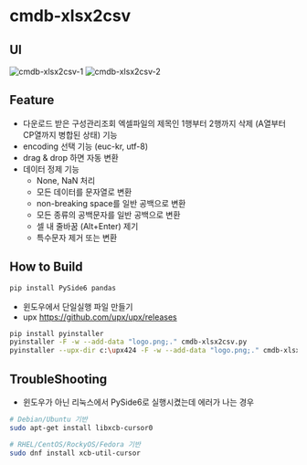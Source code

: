 # cmdb-xlsx2csv

## UI

![cmdb-xlsx2csv-1](https://github.com/user-attachments/assets/c57ed28a-70b1-4235-aed6-2e57996a70ff)
![cmdb-xlsx2csv-2](https://github.com/user-attachments/assets/276d2094-f3f0-4295-b9fd-730fabd7d8cb)

## Feature

- 다운로드 받은 구성관리조회 엑셀파일의 제목인 1행부터 2행까지 삭제 (A열부터 CP열까지 병합된 상태) 기능
- encoding 선택 기능 (euc-kr, utf-8)
- drag & drop 하면 자동 변환
- 데이터 정제 기능
  - None, NaN 처리
  - 모든 데이터를 문자열로 변환
  - non-breaking space를 일반 공백으로 변환
  - 모든 종류의 공백문자를 일반 공백으로 변환
  - 셀 내 줄바꿈 (Alt+Enter) 제기
  - 특수문자 제거 또는 변환

## How to Build

```sh
pip install PySide6 pandas
```

- 윈도우에서 단일실행 파일 만들기
- upx https://github.com/upx/upx/releases

```sh
pip install pyinstaller
pyinstaller -F -w --add-data "logo.png;." cmdb-xlsx2csv.py
pyinstaller --upx-dir c:\upx424 -F -w --add-data "logo.png;." cmdb-xlsx2csv.py
```

## TroubleShooting

- 윈도우가 아닌 리눅스에서 PySide6로 실행시켰는데 에러가 나는 경우

```sh
# Debian/Ubuntu 기반
sudo apt-get install libxcb-cursor0

# RHEL/CentOS/RockyOS/Fedora 기반
sudo dnf install xcb-util-cursor
```
